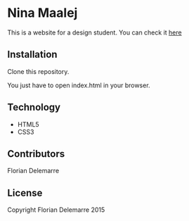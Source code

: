 # Nina Maalej

This is a website for a design student.
You can check it [here](http://floriandelemarre.com/portfolio/nina)

## Installation

Clone this repository.

You just have to open index.html in your browser.

## Technology

- HTML5
- CSS3

## Contributors

Florian Delemarre

## License

Copyright Florian Delemarre 2015
